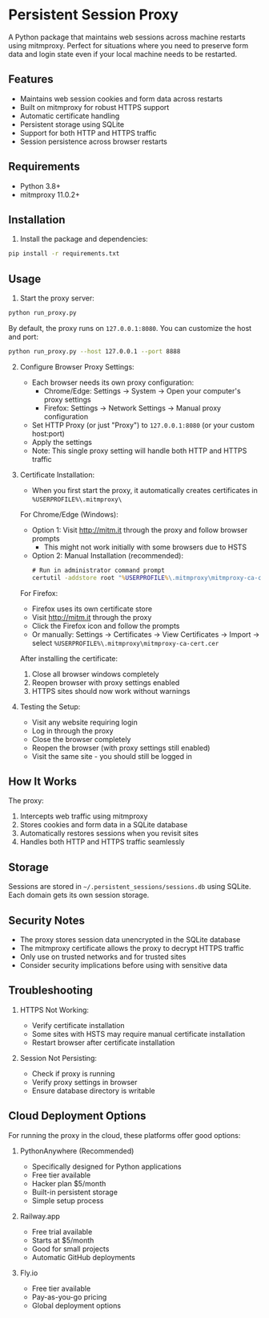 # Persistent Session Proxy

A Python package that maintains web sessions across machine restarts using mitmproxy. Perfect for situations where you need to preserve form data and login state even if your local machine needs to be restarted.

## Features

- Maintains web session cookies and form data across restarts
- Built on mitmproxy for robust HTTPS support
- Automatic certificate handling
- Persistent storage using SQLite
- Support for both HTTP and HTTPS traffic
- Session persistence across browser restarts

## Requirements

- Python 3.8+
- mitmproxy 11.0.2+

## Installation

1. Install the package and dependencies:
```bash
pip install -r requirements.txt
```

## Usage

1. Start the proxy server:
```bash
python run_proxy.py
```

By default, the proxy runs on `127.0.0.1:8080`. You can customize the host and port:
```bash
python run_proxy.py --host 127.0.0.1 --port 8888
```

2. Configure Browser Proxy Settings:
   - Each browser needs its own proxy configuration:
     - Chrome/Edge: Settings -> System -> Open your computer's proxy settings
     - Firefox: Settings -> Network Settings -> Manual proxy configuration
   - Set HTTP Proxy (or just "Proxy") to `127.0.0.1:8080` (or your custom host:port)
   - Apply the settings
   - Note: This single proxy setting will handle both HTTP and HTTPS traffic

3. Certificate Installation:
   - When you first start the proxy, it automatically creates certificates in `%USERPROFILE%\.mitmproxy\`
   
   For Chrome/Edge (Windows):
   - Option 1: Visit http://mitm.it through the proxy and follow browser prompts
     - This might not work initially with some browsers due to HSTS
   - Option 2: Manual Installation (recommended):
     ```cmd
     # Run in administrator command prompt
     certutil -addstore root "%USERPROFILE%\.mitmproxy\mitmproxy-ca-cert.cer"
     ```
   
   For Firefox:
   - Firefox uses its own certificate store
   - Visit http://mitm.it through the proxy
   - Click the Firefox icon and follow the prompts
   - Or manually: Settings -> Certificates -> View Certificates -> Import -> select `%USERPROFILE%\.mitmproxy\mitmproxy-ca-cert.cer`
   
   After installing the certificate:
     1. Close all browser windows completely
     2. Reopen browser with proxy settings enabled
     3. HTTPS sites should now work without warnings

4. Testing the Setup:
   - Visit any website requiring login
   - Log in through the proxy
   - Close the browser completely
   - Reopen the browser (with proxy settings still enabled)
   - Visit the same site - you should still be logged in

## How It Works

The proxy:
1. Intercepts web traffic using mitmproxy
2. Stores cookies and form data in a SQLite database
3. Automatically restores sessions when you revisit sites
4. Handles both HTTP and HTTPS traffic seamlessly

## Storage

Sessions are stored in `~/.persistent_sessions/sessions.db` using SQLite. Each domain gets its own session storage.

## Security Notes

- The proxy stores session data unencrypted in the SQLite database
- The mitmproxy certificate allows the proxy to decrypt HTTPS traffic
- Only use on trusted networks and for trusted sites
- Consider security implications before using with sensitive data

## Troubleshooting

1. HTTPS Not Working:
   - Verify certificate installation
   - Some sites with HSTS may require manual certificate installation
   - Restart browser after certificate installation

2. Session Not Persisting:
   - Check if proxy is running
   - Verify proxy settings in browser
   - Ensure database directory is writable

## Cloud Deployment Options

For running the proxy in the cloud, these platforms offer good options:

1. PythonAnywhere (Recommended)
   - Specifically designed for Python applications
   - Free tier available
   - Hacker plan $5/month
   - Built-in persistent storage
   - Simple setup process

2. Railway.app
   - Free trial available
   - Starts at $5/month
   - Good for small projects
   - Automatic GitHub deployments

3. Fly.io
   - Free tier available
   - Pay-as-you-go pricing
   - Global deployment options
